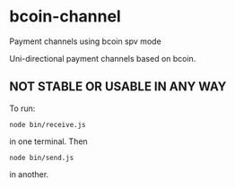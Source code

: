 # bcoin-channel
Payment channels using bcoin spv mode

Uni-directional payment channels based on bcoin.

## NOT STABLE OR USABLE IN ANY WAY

To run:
```
node bin/receive.js
```
in one terminal. Then 
```
node bin/send.js
```
in another.
